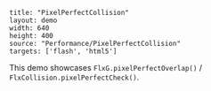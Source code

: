 ```
title: "PixelPerfectCollision"
layout: demo
width: 640
height: 400
source: "Performance/PixelPerfectCollision"
targets: ['flash', 'html5']
```

This demo showcases `FlxG.pixelPerfectOverlap()` / `FlxCollision.pixelPerfectCheck()`.

